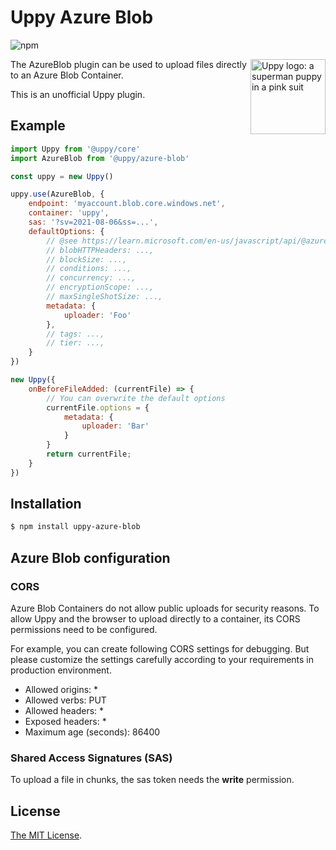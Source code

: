 # Uppy Azure Blob

![npm](https://img.shields.io/npm/v/uppy-azure-blob)

<img src="https://uppy.io/images/logos/uppy-dog-head-arrow.svg" width="120" alt="Uppy logo: a superman puppy in a pink suit" align="right">

The AzureBlob plugin can be used to upload files directly to an Azure Blob Container.

This is an unofficial Uppy plugin.

## Example

```js
import Uppy from '@uppy/core'
import AzureBlob from '@uppy/azure-blob'

const uppy = new Uppy()

uppy.use(AzureBlob, {
    endpoint: 'myaccount.blob.core.windows.net',
    container: 'uppy',
    sas: '?sv=2021-08-06&ss=...',
    defaultOptions: {
        // @see https://learn.microsoft.com/en-us/javascript/api/@azure/storage-blob/blockblobparalleluploadoptions
        // blobHTTPHeaders: ...,
        // blockSize: ...,
        // conditions: ...,
        // concurrency: ...,
        // encryptionScope: ...,
        // maxSingleShotSize: ...,
        metadata: {
            uploader: 'Foo'
        },
        // tags: ...,
        // tier: ...,
    }
})
```

```js
new Uppy({
    onBeforeFileAdded: (currentFile) => {
        // You can overwrite the default options
        currentFile.options = {
            metadata: {
                uploader: 'Bar'
            }
        }
        return currentFile;
    }
})
```

## Installation

```bash
$ npm install uppy-azure-blob
```

## Azure Blob configuration

### CORS

Azure Blob Containers do not allow public uploads for security reasons. To allow Uppy and the browser to upload directly to a container, its CORS permissions need to be configured.

For example, you can create following CORS settings for debugging. But please customize the settings carefully according to your requirements in production environment.

* Allowed origins: *
* Allowed verbs: PUT
* Allowed headers: *
* Exposed headers: *
* Maximum age (seconds): 86400

### Shared Access Signatures (SAS)

To upload a file in chunks, the sas token needs the **write** permission.

## License

[The MIT License](./LICENSE).
